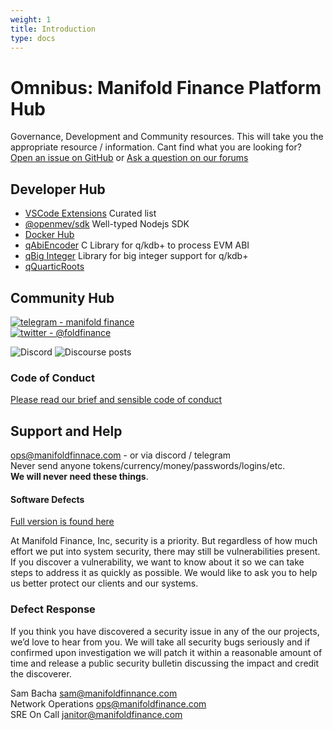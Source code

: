 ```yaml
---
weight: 1
title: Introduction
type: docs
---
```


# Omnibus: Manifold Finance Platform Hub

Governance, Development and Community resources. This will take you the appropriate resource / information. Cant find
what you are looking for? [Open an issue on GitHub](https://github.com/manifoldfinance/omnibus/issues) or
[Ask a question on our forums](https://forums.manifoldfinance.com)

## Developer Hub

- [VSCode Extensions](https://github.com/manifoldfinance/vscode-recommendations) Curated list
- [@openmev/sdk](https://github.com/manifoldfinance/openmev-sdk) Well-typed Nodejs SDK
- [Docker Hub](https://github.com/openmev/docker-hub)
- [qAbiEncoder](https://github.com/manifoldfinance/qAbiEncode) C Library for q/kdb+ to process EVM ABI
- [qBig Integer](https://github.com/manifoldfinance/qBigInt) Library for big integer support for q/kdb+
- [qQuarticRoots](https://github.com/manifoldfinance/qQuarticRoots)

## Community Hub

[![telegram - manifold finance](https://img.shields.io/badge/telegram-manifold_finance-blue?logo=telegram&logoColor=white)](https://t.me/manifoldfinance)
<br />
[![twitter - @foldfinance](https://img.shields.io/static/v1?label=twitter&message=%40foldfinance&color=blue&logo=twitter&logoColor=white)](https://twitter.com/foldfinance)
<br />

![Discord](https://img.shields.io/discord/833691260472393729?color=%237289DA&label=Manifold%20Community&logo=discord)
![Discourse posts](https://img.shields.io/discourse/posts?label=Community%20Forums&logo=discourse&server=https%3A%2F%2Fforums.manifoldfinance.com)

### Code of Conduct

[Please read our brief and sensible code of conduct](https://github.com/manifoldfinance/.github/blob/master/CODE_OF_CONDUCT.md)

## Support and Help

<ops@manifoldfinnace.com> - or via discord / telegram <br /> Never send anyone
tokens/currency/money/passwords/logins/etc. <br /> **We will never need these things**.

#### Software Defects

[Full version is found here](https://github.com/manifoldfinance/.github/blob/master/SECURITY.adoc)

At Manifold Finance, Inc, security is a priority. But regardless of how much effort we put into system security, there
may still be vulnerabilities present. If you discover a vulnerability, we want to know about it so we can take steps to
address it as quickly as possible. We would like to ask you to help us better protect our clients and our systems.

### Defect Response

If you think you have discovered a security issue in any of the our projects, we’d love to hear from you. We will take
all security bugs seriously and if confirmed upon investigation we will patch it within a reasonable amount of time and
release a public security bulletin discussing the impact and credit the discoverer.

Sam Bacha <sam@manifoldfinnance.com> <br /> Network Operations <ops@manifoldfinance.com> <br /> SRE On Call
<janitor@manifoldfinance.com> <br />
